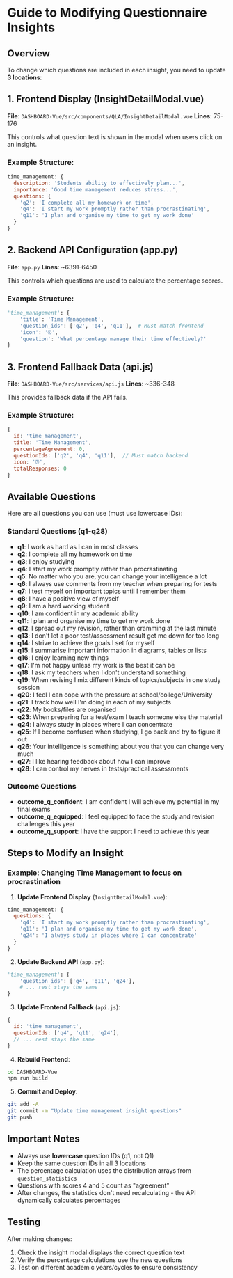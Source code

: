# Guide to Modifying Questionnaire Insights

## Overview
To change which questions are included in each insight, you need to update **3 locations**:

## 1. Frontend Display (InsightDetailModal.vue)
**File**: `DASHBOARD-Vue/src/components/QLA/InsightDetailModal.vue`
**Lines**: 75-176

This controls what question text is shown in the modal when users click on an insight.

### Example Structure:
```javascript
time_management: {
  description: 'Students ability to effectively plan...',
  importance: 'Good time management reduces stress...',
  questions: {
    'q2': 'I complete all my homework on time',
    'q4': 'I start my work promptly rather than procrastinating', 
    'q11': 'I plan and organise my time to get my work done'
  }
}
```

## 2. Backend API Configuration (app.py)
**File**: `app.py`
**Lines**: ~6391-6450

This controls which questions are used to calculate the percentage scores.

### Example Structure:
```python
'time_management': {
    'title': 'Time Management',
    'question_ids': ['q2', 'q4', 'q11'],  # Must match frontend
    'icon': '⏰',
    'question': 'What percentage manage their time effectively?'
}
```

## 3. Frontend Fallback Data (api.js)
**File**: `DASHBOARD-Vue/src/services/api.js`
**Lines**: ~336-348

This provides fallback data if the API fails.

### Example Structure:
```javascript
{ 
  id: 'time_management', 
  title: 'Time Management', 
  percentageAgreement: 0, 
  questionIds: ['q2', 'q4', 'q11'],  // Must match backend
  icon: '⏰', 
  totalResponses: 0 
}
```

## Available Questions
Here are all questions you can use (must use lowercase IDs):

### Standard Questions (q1-q28)
- **q1**: I work as hard as I can in most classes
- **q2**: I complete all my homework on time
- **q3**: I enjoy studying  
- **q4**: I start my work promptly rather than procrastinating
- **q5**: No matter who you are, you can change your intelligence a lot
- **q6**: I always use comments from my teacher when preparing for tests
- **q7**: I test myself on important topics until I remember them
- **q8**: I have a positive view of myself
- **q9**: I am a hard working student
- **q10**: I am confident in my academic ability
- **q11**: I plan and organise my time to get my work done
- **q12**: I spread out my revision, rather than cramming at the last minute
- **q13**: I don't let a poor test/assessment result get me down for too long
- **q14**: I strive to achieve the goals I set for myself
- **q15**: I summarise important information in diagrams, tables or lists
- **q16**: I enjoy learning new things
- **q17**: I'm not happy unless my work is the best it can be
- **q18**: I ask my teachers when I don't understand something
- **q19**: When revising I mix different kinds of topics/subjects in one study session
- **q20**: I feel I can cope with the pressure at school/college/University
- **q21**: I track how well I'm doing in each of my subjects
- **q22**: My books/files are organised
- **q23**: When preparing for a test/exam I teach someone else the material
- **q24**: I always study in places where I can concentrate
- **q25**: If I become confused when studying, I go back and try to figure it out
- **q26**: Your intelligence is something about you that you can change very much
- **q27**: I like hearing feedback about how I can improve
- **q28**: I can control my nerves in tests/practical assessments

### Outcome Questions
- **outcome_q_confident**: I am confident I will achieve my potential in my final exams
- **outcome_q_equipped**: I feel equipped to face the study and revision challenges this year
- **outcome_q_support**: I have the support I need to achieve this year

## Steps to Modify an Insight

### Example: Changing Time Management to focus on procrastination
1. **Update Frontend Display** (`InsightDetailModal.vue`):
```javascript
time_management: {
  questions: {
    'q4': 'I start my work promptly rather than procrastinating',
    'q11': 'I plan and organise my time to get my work done',
    'q24': 'I always study in places where I can concentrate'
  }
}
```

2. **Update Backend API** (`app.py`):
```python
'time_management': {
    'question_ids': ['q4', 'q11', 'q24'],
    # ... rest stays the same
}
```

3. **Update Frontend Fallback** (`api.js`):
```javascript
{ 
  id: 'time_management',
  questionIds: ['q4', 'q11', 'q24'],
  // ... rest stays the same
}
```

4. **Rebuild Frontend**:
```bash
cd DASHBOARD-Vue
npm run build
```

5. **Commit and Deploy**:
```bash
git add -A
git commit -m "Update time management insight questions"
git push
```

## Important Notes
- Always use **lowercase** question IDs (q1, not Q1)
- Keep the same question IDs in all 3 locations
- The percentage calculation uses the distribution arrays from `question_statistics`
- Questions with scores 4 and 5 count as "agreement"
- After changes, the statistics don't need recalculating - the API dynamically calculates percentages

## Testing
After making changes:
1. Check the insight modal displays the correct question text
2. Verify the percentage calculations use the new questions
3. Test on different academic years/cycles to ensure consistency
